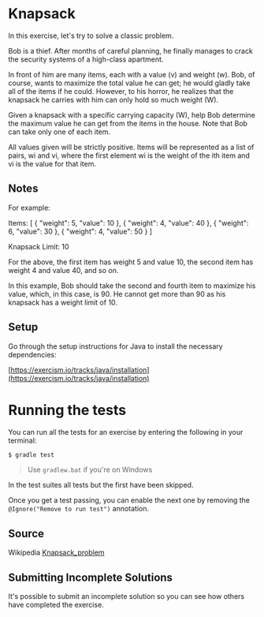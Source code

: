 # Knapsack 

In this exercise, let's try to solve a classic problem.

Bob is a thief. After months of careful planning, he finally manages to crack the security systems of a high-class apartment.

In front of him are many items, each with a value (v) and weight (w). Bob, of course, wants to maximize the total value he can get; he would gladly take all of the items if he could. However, to his horror, he realizes that the knapsack he carries with him can only hold so much weight (W).

Given a knapsack with a specific carrying capacity (W), help Bob determine the maximum value he can get from the items in the house. Note that Bob can take only one of each item.

All values given will be strictly positive. Items will be represented as a list of pairs, wi and vi, where the first element wi is the weight of the ith item and vi is the value for that item.

## Notes

For example:

Items: [ { "weight": 5, "value": 10 }, { "weight": 4, "value": 40 }, { "weight": 6, "value": 30 }, { "weight": 4, "value": 50 } ]

Knapsack Limit: 10

For the above, the first item has weight 5 and value 10, the second item has weight 4 and value 40, and so on.

In this example, Bob should take the second and fourth item to maximize his value, which, in this case, is 90. He cannot get more than 90 as his knapsack has a weight limit of 10.

## Setup

Go through the setup instructions for Java to install the necessary
dependencies:

[https://exercism.io/tracks/java/installation](https://exercism.io/tracks/java/installation)

# Running the tests

You can run all the tests for an exercise by entering the following in your
terminal:

```sh
$ gradle test
```

> Use `gradlew.bat` if you're on Windows

In the test suites all tests but the first have been skipped.

Once you get a test passing, you can enable the next one by removing the
`@Ignore("Remove to run test")` annotation.

## Source

Wikipedia [Knapsack_problem](https://en.wikipedia.org/wiki/Knapsack_problem)

## Submitting Incomplete Solutions
It's possible to submit an incomplete solution so you can see how others have
completed the exercise.
